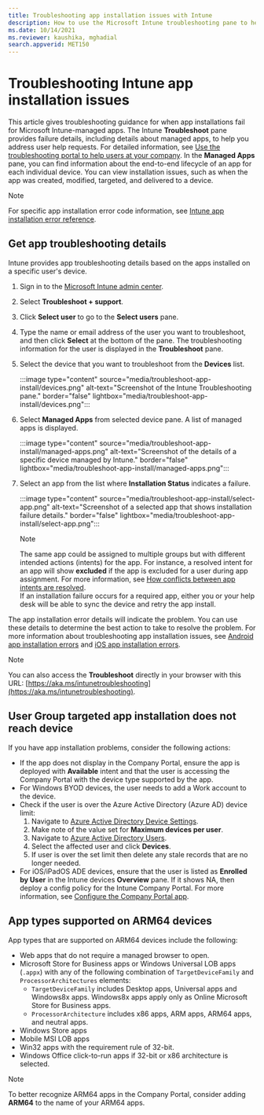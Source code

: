 ```yaml
---
title: Troubleshooting app installation issues with Intune
description: How to use the Microsoft Intune troubleshooting pane to help you troubleshoot app installation issues.
ms.date: 10/14/2021
ms.reviewer: kaushika, mghadial
search.appverid: MET150
---
```

# Troubleshooting Intune app installation issues

This article gives troubleshooting guidance for when app installations fail for Microsoft Intune-managed apps. The Intune **Troubleshoot** pane provides failure details, including details about managed apps, to help you address user help requests. For detailed information, see [Use the troubleshooting portal to help users at your company](/mem/intune/fundamentals/help-desk-operators). In the **Managed Apps** pane, you can find information about the end-to-end lifecycle of an app for each individual device. You can view installation issues, such as when the app was created, modified, targeted, and delivered to a device.

> [!NOTE]
> For specific app installation error code information, see [Intune app installation error reference](app-install-error-codes.md).

## Get app troubleshooting details

Intune provides app troubleshooting details based on the apps installed on a specific user's device.

1. Sign in to the [Microsoft Intune admin center](https://go.microsoft.com/fwlink/?linkid=2109431).
2. Select **Troubleshoot + support**.
3. Click **Select user** to go to the **Select users** pane.
4. Type the name or email address of the user you want to troubleshoot, and then click **Select** at the bottom of the pane. The troubleshooting information for the user is displayed in the **Troubleshoot** pane.
5. Select the device that you want to troubleshoot from the **Devices** list.

    :::image type="content" source="media/troubleshoot-app-install/devices.png" alt-text="Screenshot of the Intune Troubleshooting pane." border="false" lightbox="media/troubleshoot-app-install/devices.png":::

6. Select **Managed Apps** from selected device pane. A list of managed apps is displayed.

    :::image type="content" source="media/troubleshoot-app-install/managed-apps.png" alt-text="Screenshot of the details of a specific device managed by Intune." border="false" lightbox="media/troubleshoot-app-install/managed-apps.png":::

7. Select an app from the list where **Installation Status** indicates a failure.

    :::image type="content" source="media/troubleshoot-app-install/select-app.png" alt-text="Screenshot of a selected app that shows installation failure details." border="false" lightbox="media/troubleshoot-app-install/select-app.png":::

    > [!Note]  
    > The same app could be assigned to multiple groups but with different intended actions (intents) for the app. For instance, a resolved intent for an app will show **excluded** if the app is excluded for a user during app assignment. For more information, see [How conflicts between app intents are resolved](/mem/intune/apps/apps-deploy#how-conflicts-between-app-intents-are-resolved).  
    > If an installation failure occurs for a required app, either you or your help desk will be able to sync the device and retry the app install.

The app installation error details will indicate the problem. You can use these details to determine the best action to take to resolve the problem. For more information about troubleshooting app installation issues, see [Android app installation errors](app-install-error-codes.md#android-app-installation-errors) and [iOS app installation errors](app-install-error-codes.md#ios-and-ipados-app-installation-errors).

> [!Note]  
> You can also access the **Troubleshoot** directly in your browser with this URL: [https://aka.ms/intunetroubleshooting](https://aka.ms/intunetroubleshooting).

## User Group targeted app installation does not reach device

If you have app installation problems, consider the following actions:

- If the app does not display in the Company Portal, ensure the app is deployed with **Available** intent and that the user is accessing the Company Portal with the device type supported by the app.
- For Windows BYOD devices, the user needs to add a Work account to the device.
- Check if the user is over the Azure Active Directory (Azure AD) device limit:
  1. Navigate to [Azure Active Directory Device Settings](https://portal.azure.com/#pane/Microsoft_AAD_IAM/DevicesMenupane/DeviceSettings/menuId).
  2. Make note of the value set for **Maximum devices per user**.
  3. Navigate to [Azure Active Directory Users](https://portal.azure.com/#pane/Microsoft_AAD_IAM/UsersManagementMenupane/AllUsers).
  4. Select the affected user and click **Devices**.
  5. If user is over the set limit then delete any stale records that are no longer needed.
- For iOS/iPadOS ADE devices, ensure that the user is listed as **Enrolled by User** in the Intune devices **Overview** pane. If it shows NA, then deploy a config policy for the Intune Company Portal. For more information, see [Configure the Company Portal app](/mem/intune/apps/app-configuration-policies-use-ios#configure-the-company-portal-app-to-support-ios-and-ipados-dep-devices).

## App types supported on ARM64 devices

App types that are supported on ARM64 devices include the following:

- Web apps that do not require a managed browser to open.
- Microsoft Store for Business apps or Windows Universal LOB apps (`.appx`) with any of the following combination of `TargetDeviceFamily` and  `ProcessorArchitectures` elements:
  - `TargetDeviceFamily` includes Desktop apps, Universal apps and Windows8x apps. Windows8x apps apply only as Online Microsoft Store for Business apps.
  - `ProcessorArchitecture` includes x86 apps, ARM apps, ARM64 apps, and neutral apps.
- Windows Store apps
- Mobile MSI LOB apps
- Win32 apps with the requirement rule of 32-bit.
- Windows Office click-to-run apps if 32-bit or x86 architecture is selected.

> [!NOTE]
> To better recognize ARM64 apps in the Company Portal, consider adding **ARM64** to the name of your ARM64 apps.
